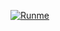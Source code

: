 [![Runme](https://runme.io/static/button.svg)](https://runme.io/run?app_id=43645641-700a-4d7f-ba54-5a6baf1f8dff)